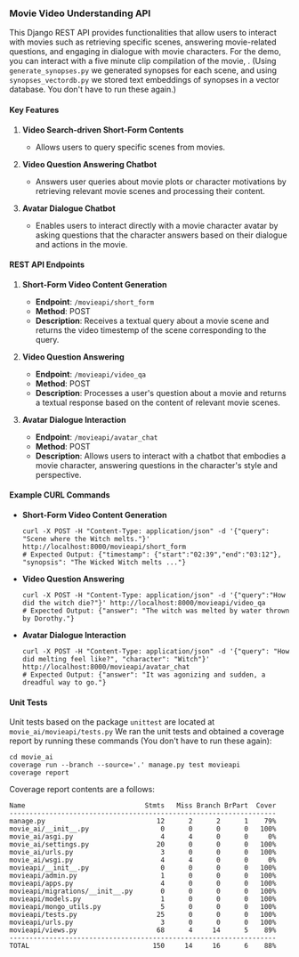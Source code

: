 ### Movie Video Understanding API

This Django REST API provides functionalities that allow users to interact with movies such as retrieving specific scenes, answering movie-related questions, and engaging in dialogue with movie characters. For the demo, you can interact with a five minute clip compilation of the movie, <The Wizard of OZ>. (Using `generate_synopses.py` we generated synopses for each scene, and using `synopses_vectordb.py` we stored text embeddings of synopses in a vector database. You don't have to run these again.)

#### Key Features

1. **Video Search-driven Short-Form Contents**
   - Allows users to query specific scenes from movies.

2. **Video Question Answering Chatbot**
   - Answers user queries about movie plots or character motivations by retrieving relevant movie scenes and processing their content.

3. **Avatar Dialogue Chatbot**
   - Enables users to interact directly with a movie character avatar by asking questions that the character answers based on their dialogue and actions in the movie.

#### REST API Endpoints

1. **Short-Form Video Content Generation**
   - **Endpoint**: `/movieapi/short_form`
   - **Method**: POST
   - **Description**: Receives a textual query about a movie scene and returns the video timestemp of the scene corresponding to the query.

2. **Video Question Answering**
   - **Endpoint**: `/movieapi/video_qa`
   - **Method**: POST
   - **Description**: Processes a user's question about a movie and returns a textual response based on the content of relevant movie scenes.

3. **Avatar Dialogue Interaction**
   - **Endpoint**: `/movieapi/avatar_chat`
   - **Method**: POST
   - **Description**: Allows users to interact with a chatbot that embodies a movie character, answering questions in the character's style and perspective.

#### Example CURL Commands

- **Short-Form Video Content Generation**
  ```
  curl -X POST -H "Content-Type: application/json" -d '{"query": "Scene where the Witch melts."}' http://localhost:8000/movieapi/short_form
  # Expected Output: {"timestamp": {"start":"02:39","end":"03:12"}, "synopsis": "The Wicked Witch melts ..."}
  ```

- **Video Question Answering**
  ```
  curl -X POST -H "Content-Type: application/json" -d '{"query":"How did the witch die?"}' http://localhost:8000/movieapi/video_qa
  # Expected Output: {"answer": "The witch was melted by water thrown by Dorothy."}
  ```

- **Avatar Dialogue Interaction**
  ```
  curl -X POST -H "Content-Type: application/json" -d '{"query": "How did melting feel like?", "character": "Witch"}' http://localhost:8000/movieapi/avatar_chat
  # Expected Output: {"answer": "It was agonizing and sudden, a dreadful way to go."}
  ```

#### Unit Tests

Unit tests based on the package `unittest` are located at `movie_ai/movieapi/tests.py`
We ran the unit tests and obtained a coverage report by running these commands (You don't have to run these again):

```
cd movie_ai
coverage run --branch --source='.' manage.py test movieapi
coverage report
```

Coverage report contents are a follows:

```
Name                              Stmts   Miss Branch BrPart  Cover
-------------------------------------------------------------------
manage.py                            12      2      2      1    79%
movie_ai/__init__.py                  0      0      0      0   100%
movie_ai/asgi.py                      4      4      0      0     0%
movie_ai/settings.py                 20      0      0      0   100%
movie_ai/urls.py                      3      0      0      0   100%
movie_ai/wsgi.py                      4      4      0      0     0%
movieapi/__init__.py                  0      0      0      0   100%
movieapi/admin.py                     1      0      0      0   100%
movieapi/apps.py                      4      0      0      0   100%
movieapi/migrations/__init__.py       0      0      0      0   100%
movieapi/models.py                    1      0      0      0   100%
movieapi/mongo_utils.py               5      0      0      0   100%
movieapi/tests.py                    25      0      0      0   100%
movieapi/urls.py                      3      0      0      0   100%
movieapi/views.py                    68      4     14      5    89%
-------------------------------------------------------------------
TOTAL                               150     14     16      6    88%
```

